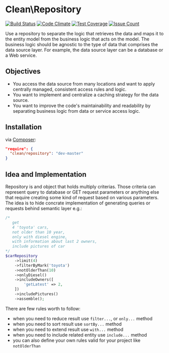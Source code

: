 # Clean\Repository

[![Build Status](https://travis-ci.org/clean/repository.svg?branch=master)](https://travis-ci.org/clean/repository)
[![Code Climate](https://codeclimate.com/github/clean/repository/badges/gpa.svg)](https://codeclimate.com/github/clean/repository)
[![Test Coverage](https://codeclimate.com/github/clean/repository/badges/coverage.svg)](https://codeclimate.com/github/clean/repository/coverage)
[![Issue Count](https://codeclimate.com/github/clean/repository/badges/issue_count.svg)](https://codeclimate.com/github/clean/repository)

Use a repository to separate the logic that retrieves the data and maps it to the entity model from the business logic that acts on the model. The business logic should be agnostic to the type of data that comprises the data source layer. For example, the data source layer can be a database or a Web service.

## Objectives

* You access the data source from many locations and want to apply centrally managed, consistent access rules and logic.
* You want to implement and centralize a caching strategy for the data source.
* You want to improve the code's maintainability and readability by separating business logic from data or service access logic.

## Installation

via [Composer](https://packagist.org/packages/clean/repository):

```json
"require": {
  "clean/repository": "dev-master"
}
```

## Idea and Implementation

Repository is and object that holds multiply criterias. Those criteria can represent query to database or GET request parameters or anything else that require creating some kind of request based on various parameters.  The idea is to hide concrate implementation of generating queries or requests behind semantic layer e.g.:

```php
/*
   get 
   4 'toyota' cars,
   not older than 10 year,
   only with diesel engine,
   with information about last 2 owners,
   include pictures of car
*/
$carRepository
    ->limit(4)
    ->filterByMark('toyota')
    ->notOlderThan(10)
    ->onlyDiesel()
    ->includeOwners([
        'getLatest' => 2,
    ])
    ->includePictures()
    ->assemble();
```

There are few rules worth to follow:

* when you need to reduce result use `filter...`, or `only...` method 
* when you need to sort result use `sortBy...` method
* when you need to extend result use `with...` method
* when you need to include related entity use `include...` method
* you can also define your own rules valid for your project like `notOlderThan`
